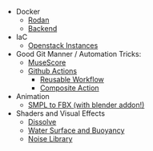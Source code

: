 <!--
**softcat477/softcat477** is a ✨ _special_ ✨ repository because its `README.md` (this file) appears on your GitHub profile.

Here are some ideas to get you started:

- 🔭 I’m currently working on ...
- 🌱 I’m currently learning ...
- 👯 I’m looking to collaborate on ...
- 🤔 I’m looking for help with ...
- 💬 Ask me about ...
- 📫 How to reach me: ...
- 😄 Pronouns: ...
- ⚡ Fun fact: ...
-->
- Docker
  - [Rodan](https://github.com/DDMAL/Rodan)
  - [Backend](https://github.com/softcat477/pweb-backend)
- IaC
  - [Openstack Instances](https://github.com/softcat477/openstack-terraform-instance)
- Good Git Manner / Automation Tricks:
  - [MuseScore](https://github.com/musescore/MuseScore/pulls/softcat477)
  - [Github Actions](https://github.com/softcat477/reusable-and-composite-actions)
    - [Reusable Workflow](https://github.com/softcat477/reuse-workflow)
    - [Composite Action](https://github.com/softcat477/composite-action)
- Animation
  - [SMPL to FBX (with blender addon!)](https://github.com/softcat477/SMPL-to-FBX)
- Shaders and Visual Effects
  - [Dissolve](https://github.com/softcat477/Dissolve)
  - [Water Surface and Buoyancy](https://github.com/softcat477/Water-Surface-Shader)
  - [Noise Library](https://github.com/softcat477/ShaderGallery)
